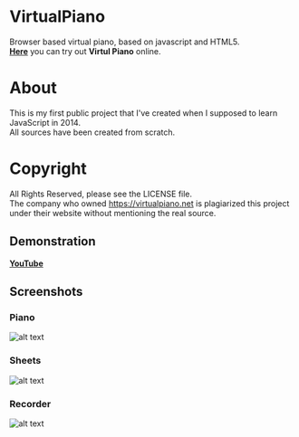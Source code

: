 # VirtualPiano
Browser based virtual piano, based on javascript and HTML5.  
[**Here**](http://otanim.github.io/virtual-piano/) you can try out **Virtul Piano** online.

# About
This is my first public project that I've created when I supposed to learn JavaScript in 2014.  
All sources have been created from scratch.

# Copyright
All Rights Reserved, please see the LICENSE file.  
The company who owned https://virtualpiano.net is plagiarized this project under their website without mentioning the real source.

## Demonstration
[**YouTube**](https://www.youtube.com/watch?v=jFusXg5g1Gw)

## Screenshots
### Piano
![alt text](https://raw.githubusercontent.com/ArmanYeghiazaryan/VirtualPiano/master/screenshots/piano.gif "Piano")
### Sheets
![alt text](https://raw.githubusercontent.com/ArmanYeghiazaryan/VirtualPiano/master/screenshots/sheets.gif "Sheets")
### Recorder
![alt text](https://raw.githubusercontent.com/ArmanYeghiazaryan/VirtualPiano/master/screenshots/recorder.gif "Recorder")
